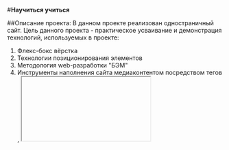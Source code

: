 #**Научиться учиться**

##Описание проекта:
В данном проекте реализован одностраничный сайт.
Цель данного проекта - практическое усваивание и демонстрация технологий, используемых в проекте:

1. Флекс-бокс вёрстка
2. Технологии позиционирования элементов
3. Методология web-разработки "БЭМ"
4. Инструменты наполнения сайта медиаконтентом посредством тегов <img>, <iframe>
5. Инструменты анимации и трансформации (<tranform>, transition, keyframes, animation)
6. Организация файлового пространства проекта согласно БЭМ
